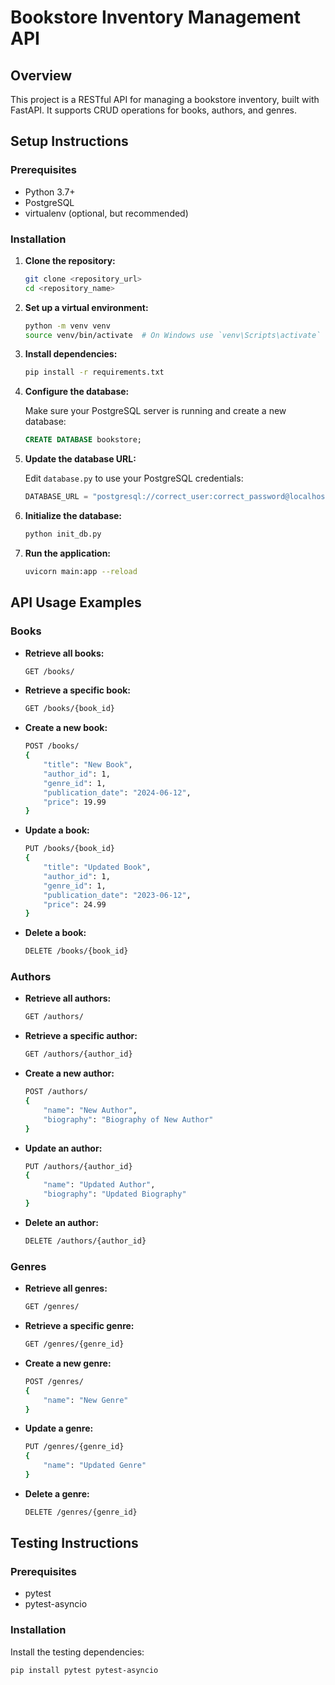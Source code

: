 # Bookstore Inventory Management API

## Overview

This project is a RESTful API for managing a bookstore inventory, built with FastAPI. It supports CRUD operations for books, authors, and genres.

## Setup Instructions

### Prerequisites

- Python 3.7+
- PostgreSQL
- virtualenv (optional, but recommended)

### Installation

1. **Clone the repository:**

    ```bash
    git clone <repository_url>
    cd <repository_name>
    ```

2. **Set up a virtual environment:**

    ```bash
    python -m venv venv
    source venv/bin/activate  # On Windows use `venv\Scripts\activate`
    ```

3. **Install dependencies:**

    ```bash
    pip install -r requirements.txt
    ```

4. **Configure the database:**

    Make sure your PostgreSQL server is running and create a new database:

    ```sql
    CREATE DATABASE bookstore;
    ```

5. **Update the database URL:**

    Edit `database.py` to use your PostgreSQL credentials:

    ```python
    DATABASE_URL = "postgresql://correct_user:correct_password@localhost/bookstore"
    ```

6. **Initialize the database:**

    ```bash
    python init_db.py
    ```

7. **Run the application:**

    ```bash
    uvicorn main:app --reload
    ```

## API Usage Examples

### Books

- **Retrieve all books:**

    ```bash
    GET /books/
    ```

- **Retrieve a specific book:**

    ```bash
    GET /books/{book_id}
    ```

- **Create a new book:**

    ```bash
    POST /books/
    {
        "title": "New Book",
        "author_id": 1,
        "genre_id": 1,
        "publication_date": "2024-06-12",
        "price": 19.99
    }
    ```

- **Update a book:**

    ```bash
    PUT /books/{book_id}
    {
        "title": "Updated Book",
        "author_id": 1,
        "genre_id": 1,
        "publication_date": "2023-06-12",
        "price": 24.99
    }
    ```

- **Delete a book:**

    ```bash
    DELETE /books/{book_id}
    ```

### Authors

- **Retrieve all authors:**

    ```bash
    GET /authors/
    ```

- **Retrieve a specific author:**

    ```bash
    GET /authors/{author_id}
    ```

- **Create a new author:**

    ```bash
    POST /authors/
    {
        "name": "New Author",
        "biography": "Biography of New Author"
    }
    ```

- **Update an author:**

    ```bash
    PUT /authors/{author_id}
    {
        "name": "Updated Author",
        "biography": "Updated Biography"
    }
    ```

- **Delete an author:**

    ```bash
    DELETE /authors/{author_id}
    ```

### Genres

- **Retrieve all genres:**

    ```bash
    GET /genres/
    ```

- **Retrieve a specific genre:**

    ```bash
    GET /genres/{genre_id}
    ```

- **Create a new genre:**

    ```bash
    POST /genres/
    {
        "name": "New Genre"
    }
    ```

- **Update a genre:**

    ```bash
    PUT /genres/{genre_id}
    {
        "name": "Updated Genre"
    }
    ```

- **Delete a genre:**

    ```bash
    DELETE /genres/{genre_id}
    ```

## Testing Instructions

### Prerequisites

- pytest
- pytest-asyncio

### Installation

Install the testing dependencies:

```bash
pip install pytest pytest-asyncio
